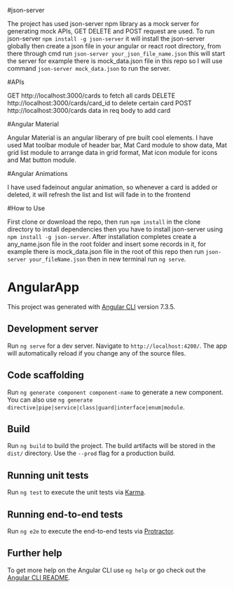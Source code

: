 #json-server

The project has used json-server npm library as a mock server for generating mock APIs, GET DELETE and POST request are used.
To run json-server `npm install -g json-server` it will install the json-server globally then create a json file in your angular or react root directory, from there through cmd run `json-server your_json_file_name.json` this will start the server for example there is mock_data.json file in this repo so I will use command `json-server mock_data.json` to run the server.

#APIs

GET http://localhost:3000/cards to fetch all cards
DELETE http://localhost:3000/cards/card_id to delete certain card
POST http://localhost:3000/cards data in req body to add card

#Angular Material

Angular Material is an angular liberary of pre built cool elements. I have used Mat toolbar module of header bar, Mat Card module to show data,  Mat grid list module to arrange data in grid format, Mat icon module for icons and Mat button module. 

#Angular Animations

I have used fadeinout angular animation, so whenever a card is added or deleted, it will refresh the list and list will fade in to the frontend

#How to Use

First clone or download the repo, then run `npm install` in the clone directory to install dependencies then you have to install json-server using `npm install -g json-server`. After installation completes create a any_name.json file in the root folder and insert some records in it, for example there is mock_data.json file in the root of this repo then run `json-server your_fileName.json` then in new terminal run `ng serve`.

# AngularApp
This project was generated with [Angular CLI](https://github.com/angular/angular-cli) version 7.3.5.

## Development server

Run `ng serve` for a dev server. Navigate to `http://localhost:4200/`. The app will automatically reload if you change any of the source files.

## Code scaffolding

Run `ng generate component component-name` to generate a new component. You can also use `ng generate directive|pipe|service|class|guard|interface|enum|module`.

## Build

Run `ng build` to build the project. The build artifacts will be stored in the `dist/` directory. Use the `--prod` flag for a production build.

## Running unit tests

Run `ng test` to execute the unit tests via [Karma](https://karma-runner.github.io).

## Running end-to-end tests

Run `ng e2e` to execute the end-to-end tests via [Protractor](http://www.protractortest.org/).

## Further help

To get more help on the Angular CLI use `ng help` or go check out the [Angular CLI README](https://github.com/angular/angular-cli/blob/master/README.md).
